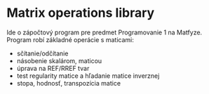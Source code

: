 # Matrix operations library
Ide o zápočtový program pre predmet Programovanie 1 na Matfyze.
Program robí základné operácie s maticami:
- sčítanie/odčítanie
- násobenie skalárom, maticou
- úprava na REF/RREF tvar
- test regularity matice a hľadanie matice inverznej
- stopa, hodnosť, transpozícia matice